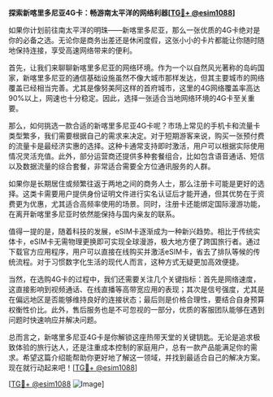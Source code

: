 **探索新喀里多尼亚4G卡：畅游南太平洋的网络利器[[TG💪+ @esim1088](https://t.me/s/esim1088)]**

如果你计划前往南太平洋的明珠——新喀里多尼亚，那么一张优质的4G卡绝对是你的必备之选。无论你是商务出差还是休闲度假，这张小小的卡片都能让你随时随地保持连接，享受高速网络带来的便利。

首先，让我们来聊聊新喀里多尼亚的网络环境。作为一个以自然风光著称的岛屿国家，新喀里多尼亚的通信基础设施虽然不像大城市那样发达，但其主要城市的网络覆盖已经相当完善。尤其是像努美阿这样的首府城市，这里的4G网络覆盖率高达90%以上，网速也十分稳定。因此，选择一张适合当地网络环境的4G卡至关重要。

那么，如何挑选一款合适的新喀里多尼亚4G卡呢？市场上常见的手机卡和流量卡类型繁多，我们需要根据自己的需求来决定。对于短期游客来说，购买一张预付费的流量卡是最经济实惠的选择。这种卡通常支持即时激活，用户可以根据实际使用情况灵活充值。此外，部分运营商还提供多种套餐组合，比如包含语音通话、短信以及数据流量的综合套餐，非常适合需要全方位通讯服务的人群。

如果你是长期居住或频繁往返于两地之间的商务人士，那么注册卡可能是更好的选择。这类卡需要用户提供身份证明文件进行实名认证后才能开通，但其优势在于资费更为优惠，尤其适合高频率使用的场景。同时，注册卡还能绑定国际漫游功能，在离开新喀里多尼亚时依然能保持与国内亲友的联系。

值得一提的是，随着科技的发展，eSIM卡逐渐成为一种新兴趋势。相比于传统实体卡，eSIM卡无需物理更换即可实现全球漫游，极大地方便了跨国旅行者。通过下载官方应用程序，用户可以直接在线购买并激活eSIM卡，省去了排队等候的传统流程。对于习惯数字化生活的现代人而言，这种方式无疑更加高效便捷。

当然，在选购4G卡的过程中，我们还需要关注几个关键指标：首先是网络速度，这直接影响到视频通话、在线直播等高带宽应用的表现；其次是信号强度，尤其是在偏远地区是否能够维持良好的连接状态；最后则是价格合理性，要结合自身预算权衡性价比。此外，售后服务也是不可忽视的一部分，优质的客服团队能够在遇到问题时快速响应并解决问题。

总而言之，新喀里多尼亚4G卡是你解锁这座热带天堂的关键钥匙。无论是追求极致体验的旅行达人，还是注重成本控制的家庭用户，总有一款产品能满足你的需求。希望这篇介绍能帮助你更好地了解这一领域，并找到最适合自己的解决方案。现在就行动起来吧！[[TG💪+ @esim1088](https://t.me/s/esim1088)]

[[TG💪+ @esim1088](https://t.me/s/esim1088) ![Image](https://i.postimg.cc/4NQfJmqS/Snipaste-2025-05-13-00-14-12.png)]
